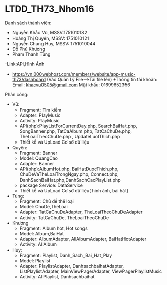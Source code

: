 # LTDD_TH73_Nhom16
Danh sách thành viên:
- Nguyễn Khắc Vũ, MSSV:1751010182
- Hoàng Thị Quyên, MSSV: 1751010121
- Nguyễn Chung Huy, MSSV: 1751010044
- Đỗ Phú Khương
- Phạm Thanh Tùng


-Link:API,Hình Ảnh
  + https://vn.000webhost.com/members/website/app-music-th73/dashboard
  (Vào Quản Lý File-->Tải file lên)
  +Thông tin tài khoản:
    Email: khacvu0505@gmail.com
    Mật khẩu: 01699652356
  

Phân công:
  - Vũ: 
    + Fragment: Tìm kiếm
    + Adapter: PlayMusic
    + Activity: PlayMusic
    + API(php):PlayListForCurrentDay.php, SearchBaiHat.php, SongBanner.php, TatCaAlbum.php, TatCaChuDe.php, TheLoaiTheoChuDe.php ,                     UpdateLuotThich.php
    + Thiết kế và UpLoad Cơ sở dữ liệu
  - Quyên: 
    + Fragment: Banner
    + Model: QuangCao
    + Adapter: Banner
    + API(php):AlbumHot.php, BaiHatDuocThich.php, ChuDeVaTheLoaiTrongNgay.php, Connect.php, DanhSachBaiHat.php,DanhSachCacPlayList.php
    + package Service: DataService
    + Thiết kế và UpLoad Cơ sở dữ liệu( hình ảnh, bài hát)
  - Tùng: 
    + Fragment: Chủ đề thể loại
    + Model: ChuDe,TheLoai
    + Adapter: TatCaChuDeAdapter, TheLoaiTheoChuDeAdapter
    + Activity: TatCaChuDe, TheLoaiTheoChuDe
  - Khương 
    + Fragment: Album hot, Hot songs
    + Model: Album,BaiHat
    + Adapter: AlbumAdapter, AllAlbumAdapter, BaiHatHotAdapter
    + Activity: AllAlbum
  - Huy: 
    + Fragment: Playlist, Danh_Sach_Bai_Hat_Play
    + Model: Playlist
    + Adapter: PlaylistAdapter, DanhsachbaihatAdapter, ListPlaylistAdapter, MainViewPagerAdapter, ViewPagerPlaylistMusic
    + Activity: AllPlaylist, Danhsachbaihat
